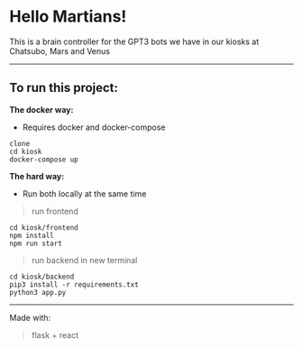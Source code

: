 # Hello Martians!

This is a brain controller for the GPT3 bots we have in our kiosks at Chatsubo, Mars and Venus

***

## To run this project:

**The docker way:** 
* Requires docker and docker-compose
``` 
clone
cd kiosk
docker-compose up
```

**The hard way:**
* Run both locally at the same time
> run frontend
```
cd kiosk/frontend
npm install
npm run start
``` 

> run backend in new terminal
```
cd kiosk/backend
pip3 install -r requirements.txt
python3 app.py
```
***
Made with: 

> flask + react
